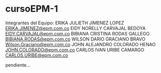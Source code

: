 # cursoEPM-1
Integrantes del Equipo:
ERIKA JULIETH JIMENEZ LOPEZ <ERIKA.JIMENEZ@epm.com.co>
EIDY NORELLY CARVAJAL BEDOYA <EIDY.CARVAJAL@epm.com.co>
BIBIANA CRISTINA RODAS GALLEGO <BIBIANA.RODAS@epm.com.co>
WILSON DARIO GRACIANO BRAVO <Wilson.Graciano@epm.com.co>
JOHN ALEJANDRO COLORADO HENAO <JOHN.COLORADO@epm.com.co>
CARLOS IVAN URIBE CAMARGO <CARLOS.URIBE@epm.com.co>

pendiente...